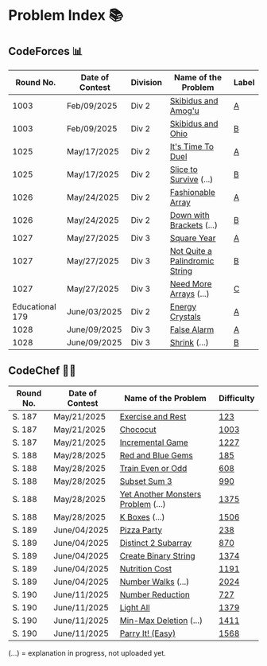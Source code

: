 # Problem Index 📚

## CodeForces 📊
| Round No.     | Date of Contest | Division | Name of the Problem                           | Label |
| ------------- | --------------- | -------- | --------------------------------------------- | ----------- |
| 1003          | Feb/09/2025     | Div 2    | [Skibidus and Amog'u](https://github.com/risha2211/Competitive-Programming/blob/main/Skibidus-and-Amog'u.md)     | [A](https://codeforces.com/contest/2065/problem/A)          |
| 1003          | Feb/09/2025     | Div 2    | [Skibidus and Ohio](https://github.com/risha2211/Competitive-Programming/blob/main/Skibidus-and-Ohio.md)       | [B](https://codeforces.com/contest/2065/problem/B)         |
| 1025          | May/17/2025     | Div 2    | [It's Time To Duel](https://github.com/risha2211/Competitive-Programming/blob/main/It's-Time-To-Duel.md)       | [A](https://codeforces.com/contest/2109/problem/A)         |
| 1025          | May/17/2025     | Div 2    | [Slice to Survive](https://github.com/risha2211/Competitive-Programming/blob/main/Slice-to-Survive.md) (...)         | [B](https://codeforces.com/contest/2109/problem/B)          |
| 1026          | May/24/2025     | Div 2    | [Fashionable Array](https://github.com/risha2211/Competitive-Programming/blob/main/Fashionable-Array.md)       | [A](https://codeforces.com/contest/2110/problem/A)          |
| 1026          | May/24/2025     | Div 2    | [Down with Brackets](https://github.com/risha2211/Competitive-Programming/blob/main/Down-with-Brackets.md) (...)    | [B](https://codeforces.com/contest/2110/problem/B)           |
| 1027          | May/27/2025     | Div 3    | [Square Year](https://github.com/risha2211/Competitive-Programming/blob/main/Square-Year.md)                  | [A](https://codeforces.com/contest/2114/problem/A)          |
| 1027          | May/27/2025     | Div 3    | [Not Quite a Palindromic String](https://github.com/risha2211/Competitive-Programming/blob/main/Not-Quite-a-Palindromic-String.md) |[B](https://codeforces.com/contest/2114/problem/B)           |
| 1027          | May/27/2025     | Div 3    | [Need More Arrays](https://github.com/risha2211/Competitive-Programming/blob/main/Need-More-Arrays.md) (...)           | [C](https://codeforces.com/contest/2114/problem/C)           |
| Educational 179 | June/03/2025  | Div 2    | [Energy Crystals](https://github.com/risha2211/Competitive-Programming/blob/main/Energy-Crystals.md)    | [A](https://codeforces.com/contest/2111/problem/A)       |
| 1028          | June/09/2025            | Div 3    | [False Alarm](https://github.com/risha2211/Competitive-Programming/blob/main/False-Alarm.md)| [A](https://codeforces.com/contest/2117/problem/A) |
| 1028          | June/09/2025            | Div 3    | [Shrink](https://github.com/risha2211/Competitive-Programming/blob/main/Shrink.md) (...) | [B](https://codeforces.com/contest/2117/problem/B) |



## CodeChef 🧑‍🍳

| Round No. | Date of Contest | Name of the Problem                                                                                          | Difficulty                                         |
| --------- | --------------- | ------------------------------------------------------------------------------------------------------------ | -------------------------------------------------- |
| S. 187    | May/21/2025     | [Exercise and Rest](https://github.com/risha2211/Competitive-Programming/blob/main/Exercise-and-Rest.md)     | [123](https://www.codechef.com/problems/EXREST)    |
| S. 187    | May/21/2025     | [Chococut](https://github.com/risha2211/Competitive-Programming/blob/main/Chococut.md)                        | [1003](https://www.codechef.com/problems/CHOCUT)   |
| S. 187    | May/21/2025     | [Incremental Game](https://github.com/risha2211/Competitive-Programming/blob/main/Incremental-Game.md)        | [1227](https://www.codechef.com/problems/INCGAME)  |
| S. 188    | May/28/2025     | [Red and Blue Gems](https://github.com/risha2211/Competitive-Programming/blob/main/Red-and-Blue-Gems.md)     | [185](https://www.codechef.com/problems/REDBLUEGEM)|
| S. 188    | May/28/2025     | [Train Even or Odd](https://github.com/risha2211/Competitive-Programming/blob/main/Train-Even-or-Odd.md)      | [608](https://www.codechef.com/problems/TRAINEVOD) |
| S. 188    | May/28/2025     | [Subset Sum 3](https://github.com/risha2211/Competitive-Programming/blob/main/Subset-Sum-3.md)               | [990](https://www.codechef.com/problems/SUBSUM3)   |
| S. 188    | May/28/2025     | [Yet Another Monsters Problem](https://github.com/risha2211/Competitive-Programming/blob/main/Yet-Another-Monsters-Problem.md) (...) | [1375](https://www.codechef.com/problems/YETMON)   |
| S. 188    | May/28/2025     | [K Boxes](https://github.com/risha2211/Competitive-Programming/blob/main/K-Boxes.md) (...)                       | [1506](https://www.codechef.com/problems/KBOXES)   |
| S. 189    | June/04/2025    | [Pizza Party](https://github.com/risha2211/Competitive-Programming/blob/main/Pizza-Party.md)                | [238](https://www.codechef.com/problems/PIZZAPARTY)|
| S. 189    | June/04/2025    | [Distinct 2 Subarray](https://github.com/risha2211/Competitive-Programming/blob/main/Distinct-2-Subarray.md) | [870](https://www.codechef.com/problems/DIS2SUB)   |
| S. 189    | June/04/2025    | [Create Binary String](https://github.com/risha2211/Competitive-Programming/blob/main/Create-Binary-String.md)| [1374](https://www.codechef.com/problems/CREATEBINSTR) |
| S. 189    | June/04/2025    | [Nutrition Cost](https://github.com/risha2211/Competitive-Programming/blob/main/Nutrition-Cost.md)           | [1191](https://www.codechef.com/problems/NUTRICOST)|
| S. 189    | June/04/2025    | [Number Walks](https://github.com/risha2211/Competitive-Programming/blob/main/Number-Walks.md) (...)              | [2024](https://www.codechef.com/problems/NUMBERWALK)|
| S. 190    | June/11/2025    | [Number Reduction](https://github.com/risha2211/Competitive-Programming/blob/main/Number-Reduction.md)      | [727](https://www.codechef.com/problems/RED23) |
| S. 190    | June/11/2025    | [Light All](https://github.com/risha2211/Competitive-Programming/blob/main/Light-All.md)                    | [1379](https://www.codechef.com/problems/LTALL) |
| S. 190    | June/11/2025    | [Min-Max Deletion](https://github.com/risha2211/Competitive-Programming/blob/main/Min-Max-Deletion.md) (...)      | [1411](https://www.codechef.com/problems/MNMXDEL)|
| S. 190    | June/11/2025    | [Parry It! (Easy)](https://github.com/risha2211/Competitive-Programming/blob/main/Parry-It-Easy.md)         | [1568](https://www.codechef.com/problems/MXPARREZ)|


(...) = explanation in progress, not uploaded yet.
